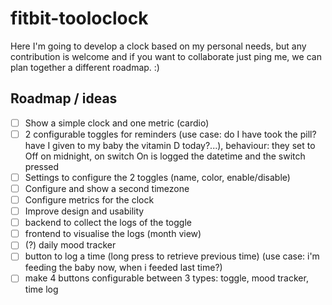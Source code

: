 # fitbit-tooloclock

Here I'm going to develop a clock based on my personal needs, but any contribution is welcome and if you want to collaborate just ping me, we can plan together a different roadmap. :)

## Roadmap / ideas

- [ ] Show a simple clock and one metric (cardio)
- [ ] 2 configurable toggles for reminders (use case: do I have took the pill? have I given to my baby the vitamin D today?...), behaviour: they set to Off on midnight, on switch On is logged the datetime and the switch pressed
- [ ] Settings to configure the 2 toggles (name, color, enable/disable)
- [ ] Configure and show a second timezone
- [ ] Configure metrics for the clock
- [ ] Improve design and usability
- [ ] backend to collect the logs of the toggle
- [ ] frontend to visualise the logs (month view)
- [ ] (?) daily mood tracker
- [ ] button to log a time (long press to retrieve previous time) (use case: i'm feeding the baby now, when i feeded last time?)
- [ ] make 4 buttons configurable between 3 types: toggle, mood tracker, time log
